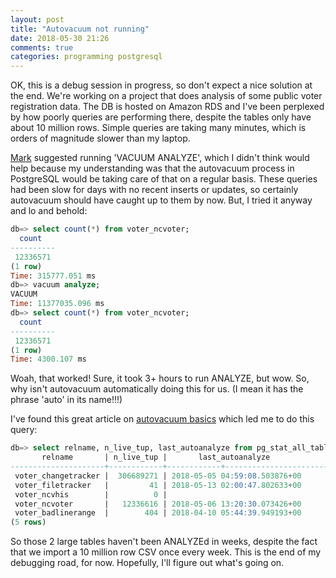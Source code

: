 ```yaml
---
layout: post
title: "Autovacuum not running"
date: 2018-05-30 21:26
comments: true
categories: programming postgresql
---
```


OK, this is a debug session in progress, so don't expect a nice solution at the end. We're working
on a project that does analysis of some public voter registration data. The DB is hosted on Amazon
RDS and I've been perplexed by how poorly queries are performing there, despite the tables only have
about 10 million rows. Simple queries are taking many minutes, which is orders of magnitude slower
than my laptop.

[Mark](http://mlavin.org/) suggested running 'VACUUM ANALYZE', which I didn't think would help
because my understanding was that the autovacuum process in PostgreSQL would be taking care of that
on a regular basis. These queries had been slow for days with no recent inserts or updates, so
certainly autovacuum should have caught up to them by now. But, I tried it anyway and lo and behold:

```sql
db=> select count(*) from voter_ncvoter;
  count
----------
 12336571
(1 row)
Time: 315777.051 ms
db=> vacuum analyze;
VACUUM
Time: 11377035.096 ms
db=> select count(*) from voter_ncvoter;
  count
----------
 12336571
(1 row)
Time: 4300.107 ms
```

Woah, that worked! Sure, it took 3+ hours to run ANALYZE, but wow. So, why isn't autovacuum
automatically doing this for us. (I mean it has the phrase 'auto' in its name!!!)

I've found this great article on [autovacuum
basics](https://blog.2ndquadrant.com/autovacuum-tuning-basics/) which led me to do this query:

```sql
db=> select relname, n_live_tup, last_autoanalyze from pg_stat_all_tables where relname like 'voter_%';
       relname       | n_live_tup |       last_autoanalyze
---------------------+------------+------------+-------------------------------
 voter_changetracker |  306689271 | 2018-05-05 04:59:08.503876+00
 voter_filetracker   |         41 | 2018-05-13 02:00:47.802633+00
 voter_ncvhis        |          0 |
 voter_ncvoter       |   12336616 | 2018-05-06 13:20:30.073426+00
 voter_badlinerange  |        404 | 2018-04-10 05:44:39.949193+00
(5 rows)
```

So those 2 large tables haven't been ANALYZEd in weeks, despite the fact that we import a 10 million
row CSV once every week. This is the end of my debugging road, for now. Hopefully, I'll figure out
what's going on.
